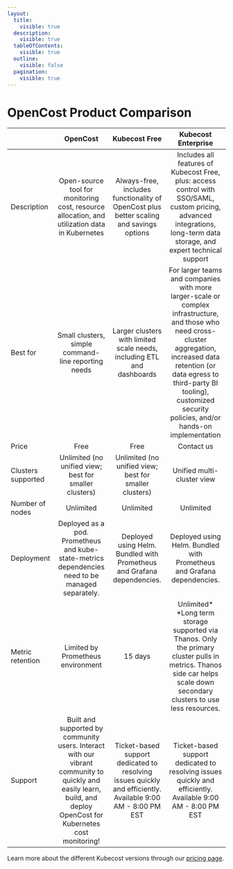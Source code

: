 ```yaml
---
layout:
  title:
    visible: true
  description:
    visible: true
  tableOfContents:
    visible: true
  outline:
    visible: false
  pagination:
    visible: true
---
```


# OpenCost Product Comparison

<table data-full-width="true"><thead><tr><th></th><th align="center">OpenCost</th><th align="center">Kubecost Free</th><th align="center">Kubecost Enterprise</th></tr></thead><tbody><tr><td>Description</td><td align="center">Open-source tool for monitoring cost, resource allocation, and utilization data in Kubernetes</td><td align="center">Always-free, includes functionality of OpenCost plus better scaling and savings options</td><td align="center">Includes all features of Kubecost Free, plus: access control with SSO/SAML, custom pricing, advanced integrations, long-term data storage, and expert technical support</td></tr><tr><td>Best for</td><td align="center">Small clusters, simple command-line reporting needs</td><td align="center">Larger clusters with limited scale needs, including ETL and dashboards</td><td align="center">For larger teams and companies with more larger-scale or complex infrastructure, and those who need cross-cluster aggregation, increased data retention (or data egress to third-party BI tooling), customized security policies, and/or hands-on implementation</td></tr><tr><td>Price</td><td align="center">Free</td><td align="center">Free</td><td align="center">Contact us</td></tr><tr><td>Clusters supported</td><td align="center">Unlimited (no unified view; best for smaller clusters)</td><td align="center">Unlimited (no unified view; best for smaller clusters)</td><td align="center">Unified multi-cluster view</td></tr><tr><td>Number of nodes</td><td align="center">Unlimited</td><td align="center">Unlimited</td><td align="center">Unlimited</td></tr><tr><td>Deployment</td><td align="center">Deployed as a pod. Prometheus and kube-state-metrics dependencies need to be managed separately.</td><td align="center">Deployed using Helm. Bundled with Prometheus and Grafana dependencies.</td><td align="center">Deployed using Helm. Bundled with Prometheus and Grafana dependencies.</td></tr><tr><td>Metric retention</td><td align="center">Limited by Prometheus environment</td><td align="center">15 days</td><td align="center">Unlimited* *Long term storage supported via Thanos. Only the primary cluster pulls in metrics. Thanos side car helps scale down secondary clusters to use less resources.</td></tr><tr><td>Support</td><td align="center">Built and supported by community users. Interact with our vibrant community to quickly and easily learn, build, and deploy OpenCost for Kubernetes cost monitoring!</td><td align="center">Ticket-based support dedicated to resolving issues quickly and efficiently. Available 9:00 AM - 8:00 PM EST</td><td align="center">Ticket-based support dedicated to resolving issues quickly and efficiently. Available 9:00 AM - 8:00 PM EST</td></tr></tbody></table>

Learn more about the different Kubecost versions through our [pricing page](https://www.kubecost.com/pricing/).
